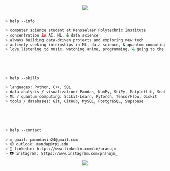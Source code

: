<p align="center">
  <img src="https://capsule-render.vercel.app/api?type=waving&color=gradient&customColorList=20&text=hello!&height=100&section=header"/>

</p>

````bash

> help --info

> computer science student at Rensselaer Polytechnic Institute
> concentration in AI, ML, & data science
> always building data-driven projects and exploring new tech
> actively seeking internships in ML, data science, & quantum computing research
> love listening to music, watching anime, programming, & going to the gym

````

<br></br>

````bash

> help --skills

> languages: Python, C++, SQL
> data analysis / visualization: Pandas, NumPy, SciPy, Matplotlib, Seaborn
> ML / quantum computing: Scikit-Learn, PyTorch, TensorFlow, Qiskit
> tools / databases: Git, GitHub, MySQL, PostgreSQL, Supabase

````
    
<br></br>

````bash

> help --contact

> ✉️ gmail: pmandavia24@gmail.com
> 📫 outlook: mandap@rpi.edu
> 💼 linkedin: https://www.linkedin.com/in/pranujm
> 📷 instagram: https://www.instagram.com/pranujm_

````

     

<p align="center">
  <img src="https://capsule-render.vercel.app/api?type=waving&color=gradient&customColorList=12&height=100&section=footer"/>
</p>
